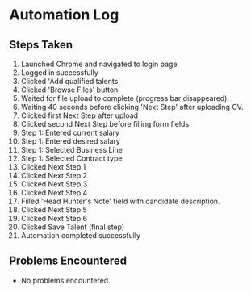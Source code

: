 # Automation Log

## Steps Taken
1. Launched Chrome and navigated to login page
2. Logged in successfully
3. Clicked 'Add qualified talents'
4. Clicked 'Browse Files' button.
5. Waited for file upload to complete (progress bar disappeared).
6. Waiting 40 seconds before clicking 'Next Step' after uploading CV.
7. Clicked first Next Step after upload
8. Clicked second Next Step before filling form fields
9. Step 1: Entered current salary
10. Step 1: Entered desired salary
11. Step 1: Selected Business Line
12. Step 1: Selected Contract type
13. Clicked Next Step 1
14. Clicked Next Step 2
15. Clicked Next Step 3
16. Clicked Next Step 4
17. Filled 'Head Hunter's Note' field with candidate description.
18. Clicked Next Step 5
19. Clicked Next Step 6
20. Clicked Save Talent (final step)
21. Automation completed successfully

## Problems Encountered
- No problems encountered.
